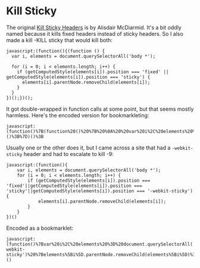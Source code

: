 # Kill Sticky

The original [Kill Sticky Headers](https://alisdair.mcdiarmid.org/kill-sticky-headers/) is by Alisdair McDiarmid.  It's a bit oddly named because it kills fixed headers instead of sticky headers.  So I also made a kill -KILL sticky that would kill both:


```
javascript:(function(){(function () { 
  var i, elements = document.querySelectorAll('body *');

  for (i = 0; i < elements.length; i++) {
    if (getComputedStyle(elements[i]).position === 'fixed' || getComputedStyle(elements[i]).position === 'sticky') {
      elements[i].parentNode.removeChild(elements[i]);
    }
  }
})();})();
```

It got double-wrapped in function calls at some point, but that seems mostly harmless.  Here's the encoded version for bookmarkleting:

```
javascript:(function()%7B(function%20()%20%7B%20%0A%20%20var%20i%2C%20elements%20%3D%20document.querySelectorAll('body%20*')%3B%0A%0A%20%20for%20(i%20%3D%200%3B%20i%20%3C%20elements.length%3B%20i%2B%2B)%20%7B%0A%20%20%20%20if%20(getComputedStyle(elements%5Bi%5D).position%20%3D%3D%3D%20'fixed'%20%7C%7C%20getComputedStyle(elements%5Bi%5D).position%20%3D%3D%3D%20'sticky')%20%7B%0A%20%20%20%20%20%20elements%5Bi%5D.parentNode.removeChild(elements%5Bi%5D)%3B%0A%20%20%20%20%7D%0A%20%20%7D%0A%7D)()%3B%7D)()%3B
```


Usually one or the other does it, but I came across a site that had a `-webkit-sticky` header and had to escalate to kill -9:


```
javascript:(function(){
	var i, elements = document.querySelectorAll('body *');
	for (i = 0; i < elements.length; i++) {
		if (getComputedStyle(elements[i]).position === 'fixed'||getComputedStyle(elements[i]).position === 'sticky'||getComputedStyle(elements[i]).position === '-webkit-sticky') {
			elements[i].parentNode.removeChild(elements[i]);
		}
	}
})()
```

Encoded as a bookmarklet:

```
javascript:(function()%7Bvar%20i%2C%20elements%20%3D%20document.querySelectorAll('body%20*')%3Bfor%20(i%20%3D%200%3B%20i%20%3C%20elements.length%3B%20i%2B%2B)%20%7Bif%20(getComputedStyle(elements%5Bi%5D).position%20%3D%3D%3D%20'fixed'%7C%7CgetComputedStyle(elements%5Bi%5D).position%20%3D%3D%3D%20'sticky'%7C%7CgetComputedStyle(elements%5Bi%5D).position%20%3D%3D%3D%20'-webkit-sticky')%20%7Belements%5Bi%5D.parentNode.removeChild(elements%5Bi%5D)%3B%7D%7D%7D)()
```
